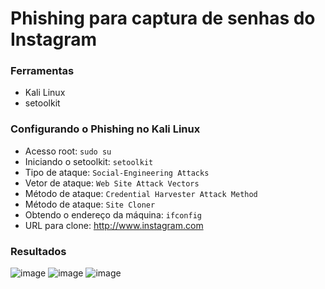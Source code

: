 # Phishing para captura de senhas do Instagram

### Ferramentas

- Kali Linux
- setoolkit

### Configurando o Phishing no Kali Linux

- Acesso root: ``` sudo su ```
- Iniciando o setoolkit: ``` setoolkit ```
- Tipo de ataque: ``` Social-Engineering Attacks ```
- Vetor de ataque: ``` Web Site Attack Vectors ```
- Método de ataque: ```Credential Harvester Attack Method ```
- Método de ataque: ``` Site Cloner ```
- Obtendo o endereço da máquina: ``` ifconfig ```
- URL para clone: http://www.instagram.com

### Resultados

![image](https://github.com/user-attachments/assets/bbb687c5-b5eb-403b-9d3e-41e5616f6ac1)
![image](https://github.com/user-attachments/assets/38917eca-d01d-411b-bcc8-3fcc3380375a)
![image](https://github.com/user-attachments/assets/2dfd9071-0674-4df8-9eb1-be1e7bb6fc8c)
